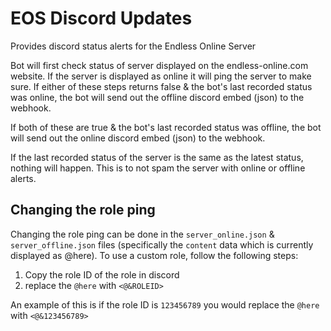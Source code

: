 # EOS Discord Updates
Provides discord status alerts for the Endless Online Server

Bot will first check status of server displayed on the endless-online.com website. If the server is displayed as online it will ping the server to make sure. If either of these steps returns false & the bot's last recorded status was online, the bot will send out the offline discord embed (json) to the webhook.

If both of these are true & the bot's last recorded status was offline, the bot will send out the online discord embed (json) to the webhook.

If the last recorded status of the server is the same as the latest status, nothing will happen. This is to not spam the server with online or offline alerts.

## Changing the role ping
Changing the role ping can be done in the `server_online.json` & `server_offline.json` files (specifically the `content` data which is currently displayed as @here). 
To use a custom role, follow the following steps:
  1. Copy the role ID of the role in discord
  2. replace the `@here` with `<@&ROLEID>`

An example of this is if the role ID is `123456789` you would replace the `@here` with `<@&123456789>`
